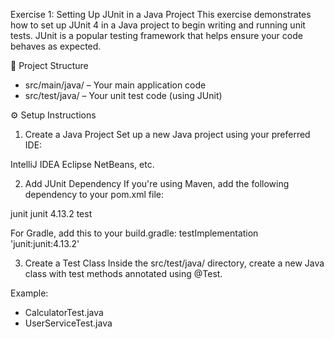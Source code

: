 Exercise 1: Setting Up JUnit in a Java Project
This exercise demonstrates how to set up JUnit 4 in a Java project to begin writing and running unit tests. JUnit is a popular testing framework that helps ensure your code behaves as expected.

📁 Project Structure
- src/main/java/ – Your main application code
- src/test/java/ – Your unit test code (using JUnit)

⚙️ Setup Instructions
1. Create a Java Project
Set up a new Java project using your preferred IDE:

IntelliJ IDEA
Eclipse
NetBeans, etc.

2. Add JUnit Dependency
If you're using Maven, add the following dependency to your pom.xml file:
<dependency>
  <groupId>junit</groupId>
  <artifactId>junit</artifactId>
  <version>4.13.2</version>
  <scope>test</scope>
</dependency>

For Gradle, add this to your build.gradle:
testImplementation 'junit:junit:4.13.2'

3. Create a Test Class
Inside the src/test/java/ directory, create a new Java class with test methods annotated using @Test.

Example:

- CalculatorTest.java
- UserServiceTest.java
